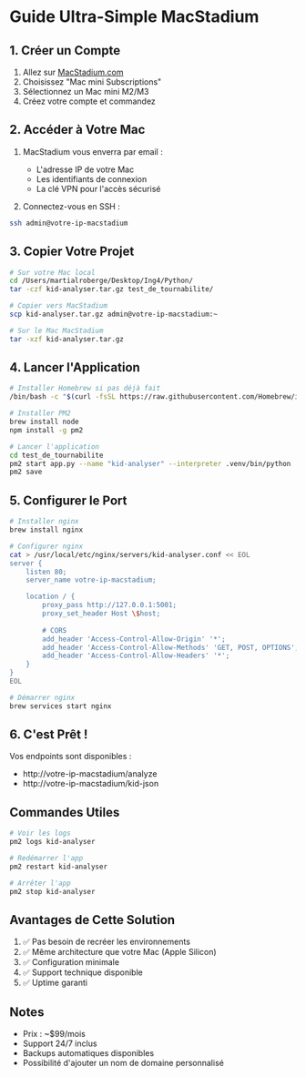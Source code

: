 # Guide Ultra-Simple MacStadium

## 1. Créer un Compte
1. Allez sur [MacStadium.com](https://www.macstadium.com)
2. Choisissez "Mac mini Subscriptions"
3. Sélectionnez un Mac mini M2/M3
4. Créez votre compte et commandez

## 2. Accéder à Votre Mac
1. MacStadium vous enverra par email :
   - L'adresse IP de votre Mac
   - Les identifiants de connexion
   - La clé VPN pour l'accès sécurisé

2. Connectez-vous en SSH :
```bash
ssh admin@votre-ip-macstadium
```

## 3. Copier Votre Projet
```bash
# Sur votre Mac local
cd /Users/martialroberge/Desktop/Ing4/Python/
tar -czf kid-analyser.tar.gz test_de_tournabilite/

# Copier vers MacStadium
scp kid-analyser.tar.gz admin@votre-ip-macstadium:~

# Sur le Mac MacStadium
tar -xzf kid-analyser.tar.gz
```

## 4. Lancer l'Application
```bash
# Installer Homebrew si pas déjà fait
/bin/bash -c "$(curl -fsSL https://raw.githubusercontent.com/Homebrew/install/HEAD/install.sh)"

# Installer PM2
brew install node
npm install -g pm2

# Lancer l'application
cd test_de_tournabilite
pm2 start app.py --name "kid-analyser" --interpreter .venv/bin/python
pm2 save
```

## 5. Configurer le Port
```bash
# Installer nginx
brew install nginx

# Configurer nginx
cat > /usr/local/etc/nginx/servers/kid-analyser.conf << EOL
server {
    listen 80;
    server_name votre-ip-macstadium;

    location / {
        proxy_pass http://127.0.0.1:5001;
        proxy_set_header Host \$host;
        
        # CORS
        add_header 'Access-Control-Allow-Origin' '*';
        add_header 'Access-Control-Allow-Methods' 'GET, POST, OPTIONS';
        add_header 'Access-Control-Allow-Headers' '*';
    }
}
EOL

# Démarrer nginx
brew services start nginx
```

## 6. C'est Prêt !
Vos endpoints sont disponibles :
- http://votre-ip-macstadium/analyze
- http://votre-ip-macstadium/kid-json

## Commandes Utiles
```bash
# Voir les logs
pm2 logs kid-analyser

# Redémarrer l'app
pm2 restart kid-analyser

# Arrêter l'app
pm2 stop kid-analyser
```

## Avantages de Cette Solution
1. ✅ Pas besoin de recréer les environnements
2. ✅ Même architecture que votre Mac (Apple Silicon)
3. ✅ Configuration minimale
4. ✅ Support technique disponible
5. ✅ Uptime garanti

## Notes
- Prix : ~$99/mois
- Support 24/7 inclus
- Backups automatiques disponibles
- Possibilité d'ajouter un nom de domaine personnalisé
